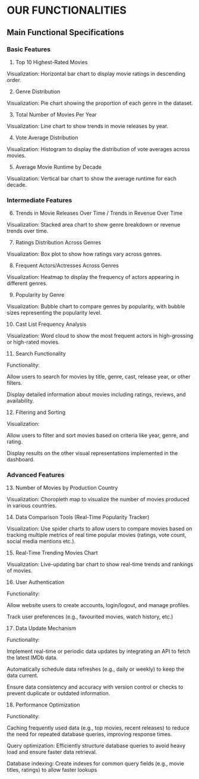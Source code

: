 # OUR FUNCTIONALITIES 
## Main Functional Specifications 
### Basic Features 

1) Top 10 Highest-Rated Movies 

Visualization: Horizontal bar chart to display movie ratings in descending order. 

2) Genre Distribution 

Visualization: Pie chart showing the proportion of each genre in the dataset. 

3) Total Number of Movies Per Year 

Visualization: Line chart to show trends in movie releases by year. 

4) Vote Average Distribution 

Visualization: Histogram to display the distribution of vote averages across movies. 

5) Average Movie Runtime by Decade 

Visualization: Vertical bar chart to show the average runtime for each decade. 


### Intermediate Features 

6) Trends in Movie Releases Over Time / Trends in Revenue Over Time 

Visualization: Stacked area chart to show genre breakdown or revenue trends over time. 

7) Ratings Distribution Across Genres 

Visualization: Box plot to show how ratings vary across genres. 

8) Frequent Actors/Actresses Across Genres 

Visualization: Heatmap to display the frequency of actors appearing in different genres. 

9) Popularity by Genre 

Visualization: Bubble chart to compare genres by popularity, with bubble sizes representing the popularity level. 

10) Cast List Frequency Analysis 

Visualization: Word cloud to show the most frequent actors in high-grossing or high-rated movies. 

11) Search Functionality 

Functionality: 

Allow users to search for movies by title, genre, cast, release year, or other filters. 

Display detailed information about movies including ratings, reviews, and availability. 

12) Filtering and Sorting 

Visualization: 

Allow users to filter and sort movies based on criteria like year, genre, and rating. 

Display results on the other visual representations implemented in the dashboard. 


### Advanced Features 

13) Number of Movies by Production Country 

Visualization: Choropleth map to visualize the number of movies produced in various countries. 

14) Data Comparison Tools (Real-Time Popularity Tracker) 

Visualization: Use spider charts to allow users to compare movies based on tracking multiple metrics of real time popular movies (ratings, vote count, social media mentions etc.). 

15) Real-Time Trending Movies Chart 

Visualization: Live-updating bar chart to show real-time trends and rankings of movies. 

16) User Authentication  

Functionality: 

Allow website users to create accounts, login/logout, and manage profiles. 

Track user preferences (e.g., favourited movies, watch history, etc.) 

17) Data Update Mechanism 

Functionality: 

Implement real-time or periodic data updates by integrating an API to fetch the latest IMDb data. 

Automatically schedule data refreshes (e.g., daily or weekly) to keep the data current. 

Ensure data consistency and accuracy with version control or checks to prevent duplicate or outdated information. 

18) Performance Optimization 

Functionality: 

Caching frequently used data (e.g., top movies, recent releases) to reduce the need for repeated database queries, improving response times. 

Query optimization: Efficiently structure database queries to avoid heavy load and ensure faster data retrieval. 

Database indexing: Create indexes for common query fields (e.g., movie titles, ratings) to allow faster lookups
